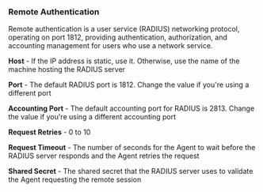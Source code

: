 ### Remote Authentication

Remote authentication is a user service (RADIUS) networking protocol, operating on port 1812, providing authentication, authorization, and accounting management for users who use a network service.

**Host** - If the IP address is static, use it. Otherwise, use the name of the machine hosting the RADIUS server

**Port** - The default RADIUS port is 1812. Change the value if you're using a different port

**Accounting Port** - The default accounting port for RADIUS is 2813. Change the value if you're using a different accounting port

**Request Retries** - 0 to 10

**Request Timeout** - The number of seconds for the Agent to wait before the RADIUS server responds and the Agent retries the request

**Shared Secret** - The shared secret that the RADIUS server uses to validate the Agent requesting the remote session
